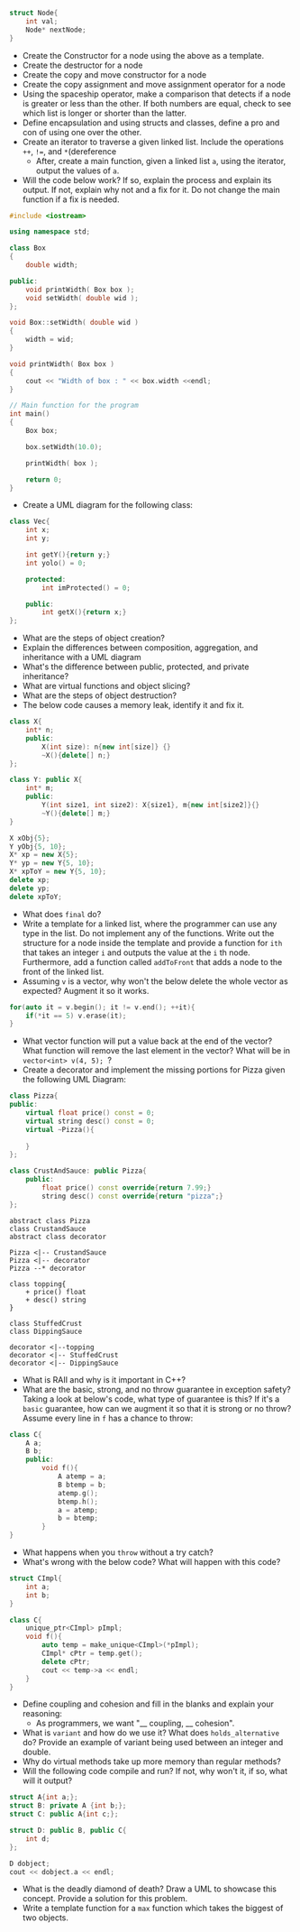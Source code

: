 ```cpp
struct Node{
	int val;
	Node* nextNode;
}
```
- Create the Constructor for a node using the above as a template.
- Create the destructor for a node
- Create the copy and move constructor for a node
- Create the copy assignment and move assignment operator for a node
- Using the spaceship operator, make a comparison that detects if a node is greater or less than the other. If both numbers are equal, check to see which list is longer or shorter than the latter.
- Define encapsulation and using structs and classes, define a pro and con of using one over the other.
- Create an iterator to traverse a given linked list. Include the operations `++`, `!=`, and `*`(dereference
	- After, create a main function, given a linked list `a`, using the iterator, output the values of `a`.
- Will the code below work? If so, explain the process and explain its output. If not, explain why not and a fix for it. Do not change the main function if a fix is needed.
```cpp
#include <iostream>

using namespace std;

class Box
{
    double width;

public:
    void printWidth( Box box );
    void setWidth( double wid );
};

void Box::setWidth( double wid )
{
    width = wid;
}

void printWidth( Box box )
{
    cout << "Width of box : " << box.width <<endl;
}

// Main function for the program
int main()
{
    Box box;

    box.setWidth(10.0);

    printWidth( box );

    return 0;
}
```
- Create a UML diagram for the following class:
```cpp
class Vec{
	int x;
	int y;

	int getY(){return y;}
	int yolo() = 0;

	protected:
		int imProtected() = 0;

	public:
		int getX(){return x;}
};
```
- What are the steps of object creation?
- Explain the differences between composition, aggregation, and inheritance with a UML diagram
- What's the difference between public, protected, and private inheritance?
- What are virtual functions and object slicing?
- What are the steps of object destruction?
- The below code causes a memory leak, identify it and fix it.
```cpp
class X{
	int* n;
	public:
		X(int size): n{new int[size]} {}
		~X(){delete[] n;}
};

class Y: public X{
	int* m;
	public:
		Y(int size1, int size2): X{size1}, m{new int[size2]}{}
		~Y(){delete[] m;}
}

X xObj{5};
Y yObj{5, 10};
X* xp = new X{5};
Y* yp = new Y{5, 10};
X* xpToY = new Y{5, 10};
delete xp;
delete yp;
delete xpToY;
```
- What does `final` do?
- Write a template for a linked list, where the programmer can use any type in the list. Do not implement any of the functions. Write out the structure for a node inside the template and provide a function for `ith` that takes an integer `i` and outputs the value at the `i` th node. Furthermore, add a function called `addToFront` that adds a node to the front of the linked list.
- Assuming `v` is a vector, why won't the below delete the whole vector as expected? Augment it so it works.
```cpp
for(auto it = v.begin(); it != v.end(); ++it){
	if(*it == 5) v.erase(it);
}
```
- What vector function will put a value back at the end of the vector? What function will remove the last element in the vector? What will be in `vector<int> v(4, 5); `?
- Create a decorator and implement the missing portions for Pizza given the following UML Diagram:
```cpp
class Pizza{
public:
	virtual float price() const = 0;
	virtual string desc() const = 0;
	virtual ~Pizza(){
		
	}
};

class CrustAndSauce: public Pizza{
	public:
		float price() const override{return 7.99;}
		string desc() const override{return "pizza";}
};
```

```plantuml
abstract class Pizza
class CrustandSauce
abstract class decorator

Pizza <|-- CrustandSauce
Pizza <|-- decorator
Pizza --* decorator

class topping{
	+ price() float
	+ desc() string
}

class StuffedCrust
class DippingSauce

decorator <|--topping
decorator <|-- StuffedCrust
decorator <|-- DippingSauce

```
- What is RAII and why is it important in C++?
- What are the basic, strong, and no throw guarantee in exception safety? Taking a look at below's code, what type of guarantee is this? If it's a `basic` guarantee, how can we augment it so that it is strong or no throw? Assume every line in `f` has a chance to throw:
```cpp
class C{
	A a;
	B b;
	public:
		void f(){
			A atemp = a;
			B btemp = b;
			atemp.g();
			btemp.h();
			a = atemp;
			b = btemp;
		}
}
```
- What happens when you `throw` without a try catch?
- What's wrong with the below code? What will happen with this code?
```cpp
struct CImpl{
	int a;
	int b;	
}

class C{
	unique_ptr<CImpl> pImpl;
	void f(){
		auto temp = make_unique<CImpl>(*pImpl);
		CImpl* cPtr = temp.get();
		delete cPtr;
		cout << temp->a << endl;
	}
}
```
- Define coupling and cohesion and fill in the blanks and explain your reasoning:
	- As programmers, we want "__ coupling, __ cohesion".
- What is `variant` and how do we use it? What does `holds_alternative` do? Provide an example of variant being used between an integer and double.
- Why do virtual methods take up more memory than regular methods?
- Will the following code compile and run? If not, why won't it, if so, what will it output?
```cpp
struct A{int a;};
struct B: private A {int b;};
struct C: public A{int c;};

struct D: public B, public C{
	int d;
};

D dobject;
cout << dobject.a << endl;
```
- What is the deadly diamond of death? Draw a UML to showcase this concept. Provide a solution for this problem.
- Write a template function for a `max` function which takes the biggest of two objects.